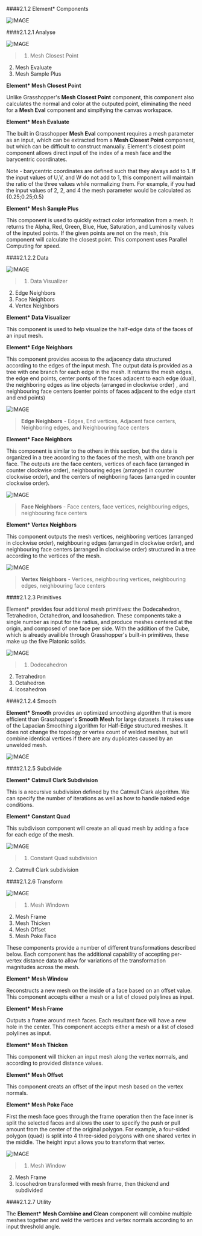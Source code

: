 ####2.1.2 Element* Components

![IMAGE](images/2.1.2_Components/COMPONENT_TABS.png)

####2.1.2.1 Analyse

![IMAGE](images/02_analyse-components.png)
>1. Mesh Closest Point
2. Mesh Evaluate
3. Mesh Sample Plus

**Element\* Mesh Closest Point**

Unlike Grasshopper's **Mesh Closest Point** component, this component also calculates the normal and color at the outputed point, eliminating the need for a  **Mesh Eval** component and simplfying the canvas workspace.

**Element\* Mesh Evaluate**

The built in Grasshopper **Mesh Eval** component requires a mesh parameter as an input, which can be extracted from a **Mesh Closest Point** component, but which can be difficult to construct manually. Element's closest point component allows direct input of the index of a mesh face and the barycentric coordinates. 

Note - barycentric coordinates are defined such that they always add to 1. If the input values of U,V, and W do not add to 1, this component will maintain the ratio of the three values while normalizing them. For example, if you had the input values of 2, 2, and 4 the mesh parameter would be calculated as {0.25;0.25;0.5}

**Element\* Mesh Sample Plus**

This component is used to quickly extract color information from a mesh. It returns the Alpha, Red, Green, Blue, Hue, Saturation, and Luminosity values of the inputed points. If the given points are not on the mesh, this component will calculate the closest point. This component uses Parallel Computing for speed.



####2.1.2.2 Data

![IMAGE](images/03_data-components.png)
>1. Data Visualizer
2. Edge Neighbors
3. Face Neighbors
4. Vertex Neighbors


**Element\* Data Visualizer**

This component is used to help visualize the half-edge data of the faces of an input mesh. 

**Element\* Edge Neighbors**

This component provides access to the adjacency data structured according to the edges of the input mesh. The output data is provided as a tree with one branch for each edge in the mesh. It returns the mesh edges, the edge end points, center ponts of the faces adjacent to each edge (dual), the neighboring edges as line objects (arranged in clockwise order) , and neighbouring face centers (center points of faces adjacent to the edge start and end points)

![IMAGE](images/04A_edge-neighbors.png)
> **Edge Neighbors** - Edges, End vertices, Adjacent face centers, Neighboring edges, and Neighbouring face centers

**Element\* Face Neighbors**

This component is similar to the others in this section, but the data is organized in a tree according to the faces of the mesh, with one branch per face. The outputs are the face centers, vertices of each face (arranged in counter clockwise order), neighbouring edges (arranged in counter clockwise order), and the centers of neighboring faces (arranged in counter clockwise order).

![IMAGE](images/04B_face-neighbors.png)
> **Face Neighbors** - Face centers, face vertices, neighbouring edges, neighbouring face centers

**Element\* Vertex Neighbors**

This component outputs the mesh vertices, neighboring vertices (arranged in clockwise order), neighbouring edges (arranged in clockwise order), and neighbouring face centers (arranged in clockwise order) structured in a tree according to the vertices of the mesh.

![IMAGE](images/04C_vertex-neighbors.png)
> **Vertex Neighbors** - Vertices, neighbouring vertices, neighbouring edges, neighbouring face centers

####2.1.2.3 Primitives

Element\* provides four additional mesh primitives: the Dodecahedron, Tetrahedron, Octahedron, and Icosahedron. These components take a single number as input for the radius, and produce meshes centered at the origin, and composed of one face per side. With the addition of the Cube, which is already availible through Grasshopper's built-in primitives, these make up the five Platonic solids. 

![IMAGE](images/05_primitives.png)
>1. Dodecahedron
2. Tetrahedron
3. Octahedron
4. Icosahedron

####2.1.2.4 Smooth

**Element\* Smooth** provides an optimized smoothing algorithm that is more efficient than Grasshopper's **Smooth Mesh** for large datasets. It makes use of the Lapacian Smoothing algorithm for Half-Edge structured meshes. It does not change the topology or vertex count of welded meshes, but will combine identical vertices if there are any duplicates caused by an unwelded mesh.

![IMAGE](images/06_smooth.png)

####2.1.2.5 Subdivide

**Element\* Catmull Clark Subdivision** 

This is a recursive subdivision defined by the Catmull Clark algorithm. We can specify the number of iterations as well as how to handle naked edge conditions.


**Element\* Constant Quad**

This subdivison component will create an all quad mesh by adding a face for each edge of the mesh.

![IMAGE](images/07_subdivide.png)
>1. Constant Quad subdivision
2. Catmull Clark subdivision

####2.1.2.6 Transform

![IMAGE](images/08_transforms-components.png)
>1. Mesh Windown
2. Mesh Frame
3. Mesh Thicken
4. Mesh Offset
5. Mesh Poke Face

These components provide a number of different transformations described below. Each component has the additional capability of accepting per-vertex distance data to allow for variations of the transformation magnitudes across the mesh.

**Element\* Mesh Window**

Reconstructs a new mesh on the inside of a face based on an offset value. This component accepts either a mesh or a list of closed polylines as input.

**Element\* Mesh Frame**

Outputs a frame around mesh faces. Each resultant face will have a new hole in the center. This component accepts either a mesh or a list of closed polylines as input.

**Element\* Mesh Thicken**

This component will thicken an input mesh along the vertex normals, and according to provided distance values.

**Element\* Mesh Offset**

This component creats an offset of the input mesh based on the vertex normals.

**Element\* Mesh Poke Face**

First the mesh face goes through the frame operation then the face inner is split the selected faces and allows the user to specify the push or pull amount from the center of the original polygon.
For example, a four-sided polygon (quad) is split into 4 three-sided polygons with one shared vertex in the middle. The height input allows you to transform that vertex.

![IMAGE](images/09_transform-examples.png)
>1. Mesh Window
2. Mesh Frame
3. Icosohedron transformed with mesh frame, then thickend and subdivided

####2.1.2.7 Utility

The **Element\* Mesh Combine and Clean** component will combine multiple meshes together and weld the vertices and vertex normals according to an input threshold angle.
